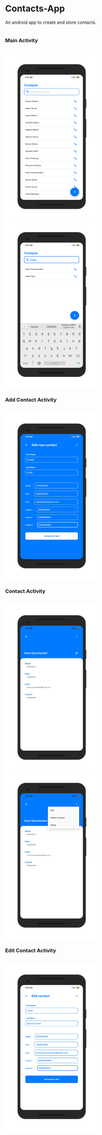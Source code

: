 # Contacts-App
An android app to create and store contacts.
<br>
<br>
### Main Activity
<br>
<img src="https://github.com/harshh3010/Contacts-App/blob/master/AppScreenshots/MainActivity.png" width="300px">
<img src="https://github.com/harshh3010/Contacts-App/blob/master/AppScreenshots/SearchBar.png" width="300px">
<br>

### Add Contact Activity
<br>
<img src="https://github.com/harshh3010/Contacts-App/blob/master/AppScreenshots/AddContactActivity.png" width="300px">
<br>

### Contact Activity
<br>
<img src="https://github.com/harshh3010/Contacts-App/blob/master/AppScreenshots/ContactActivity.png" width="300px">
<img src="https://github.com/harshh3010/Contacts-App/blob/master/AppScreenshots/OptionsMenu.png" width="300px">
<br>

### Edit Contact Activity
<br>
<img src="https://github.com/harshh3010/Contacts-App/blob/master/AppScreenshots/EditContactActivity.png" width="300px">

